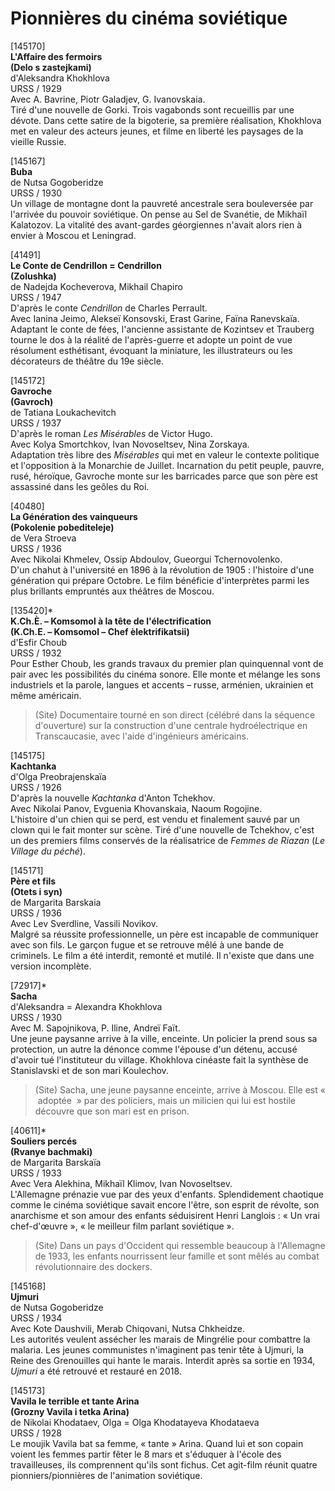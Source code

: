 # Pionnières du cinéma soviétique

[145170]  
**L'Affaire des fermoirs**  
**(Delo s zastejkami)**  
d'Aleksandra Khokhlova  
URSS / 1929  
Avec A. Bavrine, Piotr Galadjev, G. Ivanovskaia.  
Tiré d'une nouvelle de Gorki. Trois vagabonds sont recueillis par une dévote. Dans cette satire de la bigoterie, sa première réalisation, Khokhlova met en valeur des acteurs jeunes, et filme en liberté les paysages de la vieille Russie.

[145167]  
**Buba**  
de Nutsa Gogoberidze  
URSS / 1930  
Un village de montagne dont la pauvreté ancestrale sera bouleversée par l'arrivée du pouvoir soviétique. On pense au Sel de Svanétie, de Mikhaïl Kalatozov. La vitalité des avant-gardes géorgiennes n'avait alors rien à envier à Moscou et Leningrad.

[41491]  
**Le Conte de Cendrillon = Cendrillon**  
**(Zolushka)**  
de Nadejda Kocheverova, Mikhail Chapiro  
URSS / 1947  
D'après le conte _Cendrillon_ de Charles Perrault.  
Avec Ianina Jeimo, Alekseï Konsovski, Erast Garine, Faïna Ranevskaïa.  
Adaptant le conte de fées, l'ancienne assistante de Kozintsev et Trauberg tourne le dos à la réalité de l'après-guerre et adopte un point de vue résolument esthétisant, évoquant la miniature, les illustrateurs ou les décorateurs de théâtre du 19e siècle.

[145172]  
**Gavroche**  
**(Gavroch)**  
de Tatiana Loukachevitch  
URSS / 1937  
D'après le roman _Les Misérables_ de Victor Hugo.  
Avec Kolya Smortchkov, Ivan Novoseltsev, Nina Zorskaya.  
Adaptation très libre des _Misérables_ qui met en valeur le contexte politique et l'opposition à la Monarchie de Juillet. Incarnation du petit peuple, pauvre, rusé, héroïque, Gavroche monte sur les barricades parce que son père est assassiné dans les geôles du Roi.

[40480]  
**La Génération des vainqueurs**  
**(Pokolenie pobediteleje)**  
de Vera Stroeva  
URSS / 1936  
Avec Nikolai Khmelev, Ossip Abdoulov, Gueorgui Tchernovolenko.  
D'un chahut à l'université en 1896 à la révolution de 1905 : l'histoire d'une génération qui prépare Octobre. Le film bénéficie d'interprètes parmi les plus brillants empruntés aux théâtres de Moscou.

[135420]*  
**K.Ch.È. – Komsomol à la tête de l'électrification**  
**(K.Ch.E. – Komsomol – Chef èlektrifikatsii)**  
d'Esfir Choub  
URSS / 1932  
Pour Esther Choub, les grands travaux du premier plan quinquennal vont de pair avec les possibilités du cinéma sonore. Elle monte et mélange les sons industriels et la parole, langues et accents – russe, arménien, ukrainien et même américain.

> (Site) Documentaire tourné en son direct (célébré dans la séquence d'ouverture) sur la construction d'une centrale hydroélectrique en Transcaucasie, avec l'aide d'ingénieurs américains.

[145175]  
**Kachtanka**  
d'Olga Preobrajenskaïa  
URSS / 1926  
D'après la nouvelle _Kachtanka_ d'Anton Tchekhov.  
Avec Nikolai Panov, Evguenia Khovanskaia, Naoum Rogojine.  
L'histoire d'un chien qui se perd, est vendu et finalement sauvé par un clown qui le fait monter sur scène. Tiré d'une nouvelle de Tchekhov, c'est un des premiers films conservés de la réalisatrice de _Femmes de Riazan_ (_Le Village du péché_).

[145171]  
**Père et fils**  
**(Otets i syn)**  
de Margarita Barskaia  
URSS / 1936  
Avec Lev Sverdline, Vassili Novikov.  
Malgré sa réussite professionnelle, un père est incapable de communiquer avec son fils. Le garçon fugue et se retrouve mêlé à une bande de criminels. Le film a été interdit, remonté et mutilé. Il n'existe que dans une version incomplète.

[72917]*  
**Sacha**  
d'Aleksandra = Alexandra Khokhlova  
URSS / 1930  
Avec M. Sapojnikova, P. Iline, Andreï Faït.  
Une jeune paysanne arrive à la ville, enceinte. Un policier la prend sous sa protection, un autre la dénonce comme l'épouse d'un détenu, accusé d'avoir tué l'instituteur du village. Khokhlova cinéaste fait la synthèse de Stanislavski et de son mari Koulechov.

> (Site) Sacha, une jeune paysanne enceinte, arrive à Moscou. Elle est «  adoptée  » par des policiers, mais un milicien qui lui est hostile découvre que son mari est en prison.

[40611]*  
**Souliers percés**  
**(Rvanye bachmaki)**  
de Margarita Barskaïa  
URSS / 1933  
Avec Vera Alekhina, Mikhaïl Klimov, Ivan Novoseltsev.  
L'Allemagne prénazie vue par des yeux d'enfants. Splendidement chaotique comme le cinéma soviétique savait encore l'être, son esprit de révolte, son anarchisme et son amour des enfants séduisirent Henri Langlois : « Un vrai chef-d'œuvre », « le meilleur film parlant soviétique ».

> (Site) Dans un pays d'Occident qui ressemble beaucoup à l'Allemagne de 1933, les enfants nourrissent leur famille et sont mêlés au combat révolutionnaire des dockers.

[145168]  
**Ujmuri**  
de Nutsa Gogoberidze  
URSS / 1934  
Avec Kote Daushvili, Merab Chiqovani, Nutsa Chkheidze.  
Les autorités veulent assécher les marais de Mingrélie pour combattre la malaria. Les jeunes communistes n'imaginent pas tenir tête à Ujmuri, la Reine des Grenouilles qui hante le marais. Interdit après sa sortie en 1934, _Ujmuri_ a été retrouvé et restauré en 2018.

[145173]  
**Vavila le terrible et tante Arina**  
**(Grozny Vavila i tetka Arina)**  
de Nikolai Khodataev, Olga = Olga Khodatayeva Khodataeva  
URSS / 1928  
Le moujik Vavila bat sa femme, « tante » Arina. Quand lui et son copain voient les femmes partir fêter le 8 mars et s'éduquer à l'école des travailleuses, ils comprennent qu'ils sont fichus. Cet agit-film réunit quatre pionniers/pionnières de l'animation soviétique.

